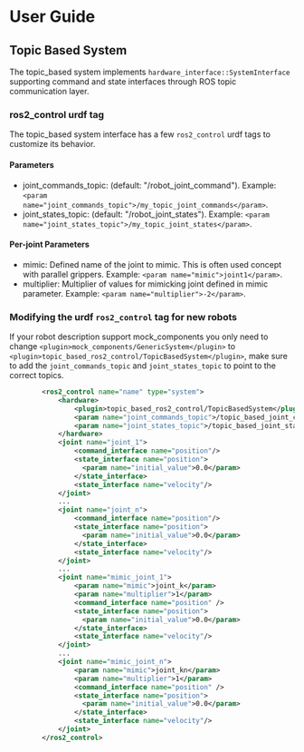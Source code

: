# User Guide

## Topic Based System

The topic_based system implements `hardware_interface::SystemInterface` supporting command and state interfaces through ROS topic communication layer.

### ros2_control urdf tag

The topic_based system interface has a few `ros2_control` urdf tags to customize its behavior.

#### Parameters

* joint_commands_topic: (default: "/robot_joint_command"). Example: `<param name="joint_commands_topic">/my_topic_joint_commands</param>`.
* joint_states_topic: (default: "/robot_joint_states"). Example: `<param name="joint_states_topic">/my_topic_joint_states</param>`.

#### Per-joint Parameters

* mimic: Defined name of the joint to mimic. This is often used concept with parallel grippers. Example: `<param name="mimic">joint1</param>`.
* multiplier: Multiplier of values for mimicking joint defined in mimic parameter. Example: `<param name="multiplier">-2</param>`.

### Modifying the urdf `ros2_control` tag for new robots

If your robot description support mock_components you only need to change `<plugin>mock_components/GenericSystem</plugin>` to `<plugin>topic_based_ros2_control/TopicBasedSystem</plugin>`, make sure to add the `joint_commands_topic` and `joint_states_topic` to point to the correct topics.

```xml
        <ros2_control name="name" type="system">
            <hardware>
                <plugin>topic_based_ros2_control/TopicBasedSystem</plugin>
                <param name="joint_commands_topic">/topic_based_joint_commands</param>
                <param name="joint_states_topic">/topic_based_joint_states</param>
            </hardware>
            <joint name="joint_1">
                <command_interface name="position"/>
                <state_interface name="position">
                  <param name="initial_value">0.0</param>
                </state_interface>
                <state_interface name="velocity"/>
            </joint>
            ...
            <joint name="joint_n">
                <command_interface name="position"/>
                <state_interface name="position">
                  <param name="initial_value">0.0</param>
                </state_interface>
                <state_interface name="velocity"/>
            </joint>
            ...
            <joint name="mimic_joint_1">
                <param name="mimic">joint_k</param>
                <param name="multiplier">1</param>
                <command_interface name="position" />
                <state_interface name="position">
                  <param name="initial_value">0.0</param>
                </state_interface>
                <state_interface name="velocity"/>
            </joint>
            ...
            <joint name="mimic_joint_n">
                <param name="mimic">joint_kn</param>
                <param name="multiplier">1</param>
                <command_interface name="position" />
                <state_interface name="position">
                  <param name="initial_value">0.0</param>
                </state_interface>
                <state_interface name="velocity"/>
            </joint>
        </ros2_control>
```
